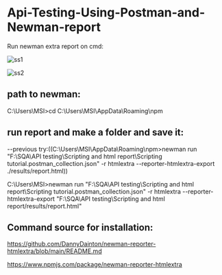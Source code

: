 # Api-Testing-Using-Postman-and-Newman-report

Run newman extra report on cmd: 

![ss1](https://github.com/MUMTAHINA-766/Api-Testing-Using-Postman-and-Newman-report/assets/64628178/df5cef2c-e3bd-463a-8cd0-452b0b96e868)


![ss2](https://github.com/MUMTAHINA-766/Api-Testing-Using-Postman-and-Newman-report/assets/64628178/7e417619-5057-45d2-873f-e7ddb8c89d02)


## path to newman:

C:\Users\MSI>cd C:\Users\MSI\AppData\Roaming\npm

## run report and make a folder and save it:

--previous try:((C:\Users\MSI\AppData\Roaming\npm>newman run  "F:\SQA\API testing\Scripting and html report\Scripting tutorial.postman_collection.json" -r htmlextra --reporter-htmlextra-export ./results/report.html))

C:\Users\MSI>newman run  "F:\SQA\API testing\Scripting and html report\Scripting tutorial.postman_collection.json" -r htmlextra --reporter-htmlextra-export "F:\SQA\API testing\Scripting and html report/results/report.html"

## Command source for installation: 

https://github.com/DannyDainton/newman-reporter-htmlextra/blob/main/README.md

https://www.npmjs.com/package/newman-reporter-htmlextra

